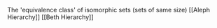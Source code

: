 The 'equivalence class' of isomorphic sets (sets of same size)
[[Aleph Hierarchy]]
[[Beth Hierarchy]]